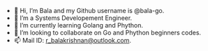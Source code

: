 - 👋 Hi, I’m Bala and my Github username is @bala-go.
- 👀 I’m a Systems Developement Engineer.
- 🌱 I’m currently learning Golang and Phython.
- 💞️ I’m looking to collaborate on Go and Phython beginners codes.
- 📫 Mail ID: r_balakrishnan@outlook.com.

<!---
bala-go/bala-go is a ✨ special ✨ repository because its `README.md` (this file) appears on your GitHub profile.
You can click the Preview link to take a look at your changes.
--->
